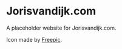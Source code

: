 # Jorisvandijk.com
A placeholder website for Jorisvandijk.com.

Icon made by [Freepic](http://www.freepik.com/).